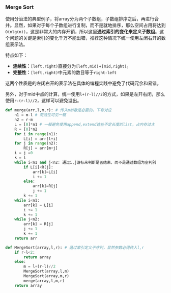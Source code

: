 ### Merge Sort

使用分治法的典型例子，将array分为两个子数组，子数组排序之后，再进行合并。显然，如果对于每个子数组进行复制，而不是就地排序，那么空间占用将达到`O(nlg(n))`，这是非常大的内存开销，所以这里**通过索引的变化来定义子数组**。这个问题的关键是索引的变化千万不能出错，推荐这种情况下统一使用左闭右开的数组表示法。

特点如下：

- **连续性：**`[left,right)`直接分为`[left,mid)`+`[mid,right)`。
- **完整性：**`[left,right)`中元素的数目等于`right-left`

这两个性质是的左闭右开的表示法在具体的编程实践中避免了代码冗余和易错。

另外，对于mid中点的计算，统一使用`l+(r-l)//2`的方式，如果是左开右闭，那么使用`r-(r-l)//2`，这样可以避免溢出。

```python
def merge(arr,l,m,r): # 传入m参数是必要的，下有对应
    n1 = m-l # 简洁性可见一斑
    n2 = r-m
    L = [0]*n1 # 一般避免使用append,extend这些不定长度的list，占内存过大
    R = [0]*n2
    for i in range(n1):
        L[i] = arr[l+i]
    for j in range(n2):
        R[j] = arr[m+j]
    i = j =0
    k = l
    while i<n1 and j<n2: 通过i,j游标来判断是否结束，而不是通过数组为空判别
        if L[i]<R[j]:
            arr[k]=L[i]
            i += 1
        else:
            arr[k]=R[j]
            j += 1
        k += 1
    while i<n1:
        arr[k] = L[i]
        i += 1
        k += 1
    while j<n2:
        arr[k] = R[j]
        j += 1
        k += 1
    return arr

def MergeSort(array,l,r): # 通过索引定义子序列，显然参数必得传入l,r
    if r-l<2:
        return array
    else:
        m = l+(r-l)//2
        MergeSort(array,l,m)
        MergeSort(array,m,r)
        merge(array,l,m,r)
    return array
```

